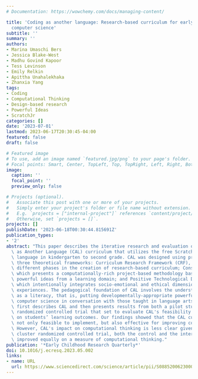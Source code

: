 ```yaml
---
# Documentation: https://wowchemy.com/docs/managing-content/

title: 'Coding as another language: Research-based curriculum for early childhood
  computer science'
subtitle: ''
summary: ''
authors:
- Marina Umaschi Bers
- Jessica Blake-West
- Madhu Govind Kapoor
- Tess Levinson
- Emily Relkin
- Apittha Unahalekhaka
- Zhanxia Yang
tags:
- Coding
- Computational Thinking
- Design-based research
- Powerful Ideas
- ScratchJr
categories: []
date: '2023-07-01'
lastmod: 2023-06-17T20:30:45-04:00
featured: false
draft: false

# Featured image
# To use, add an image named `featured.jpg/png` to your page's folder.
# Focal points: Smart, Center, TopLeft, Top, TopRight, Left, Right, BottomLeft, Bottom, BottomRight.
image:
  caption: ''
  focal_point: ''
  preview_only: false

# Projects (optional).
#   Associate this post with one or more of your projects.
#   Simply enter your project's folder or file name without extension.
#   E.g. `projects = ["internal-project"]` references `content/project/deep-learning/index.md`.
#   Otherwise, set `projects = []`.
projects: []
publishDate: '2023-06-18T00:30:44.815691Z'
publication_types:
- '2'
abstract: "This paper describes the iterative research and evaluation of the Coding\
  \ as Another Language (CAL) curriculum that utilizes the free ScratchJr programming\
  \ language in kindergarten to second grade. CAL was designed using principles of\
  \ three theoretical frameworks: Curriculum Research Framework (CRF), which proposes\
  \ different phases in the creation of research-based curriculum; Constructionism,\
  \ which presents a computationally-rich project-based methodology based on identifying\
  \ powerful ideas from a learning domain; and Positive Technological Development,\
  \ which intentionally integrates socio-emotional and ethical dimensions into curricular\
  \ experiences. The pedagogical foundation of CAL involves the understanding of coding\
  \ as a literacy, that is, putting developmentally-appropriate powerful ideas of\
  \ computer science in conversation with those taught in language arts. The paper\
  \ first describes CAL and then presents results from both a pilot study and a cluster\
  \ randomized controlled trial that set to evaluate CAL's feasibility and impact\
  \ on students’ learning outcomes. Our findings showed that the CAL curriculum was\
  \ not only feasible to implement, but also effective for improving coding skills.\
  \ However, CAL's impact on computational thinking is less clear given that in the\
  \ cluster randomized controlled trial, both the control and the intervention groups\
  \ improved equally on a measure of computational thinking."
publication: '*Early Childhood Research Quarterly*'
doi: 10.1016/j.ecresq.2023.05.002
links:
- name: URL
  url: https://www.sciencedirect.com/science/article/pii/S0885200623000571
---
```

